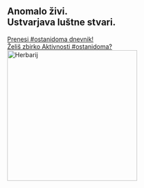 <h2>Anomalo živi.<br />Ustvarjava luštne stvari.</h2>
<a href="https://bit.ly/anomalodnevnik" target="_blank" rel="noopener noreferrer">Prenesi #ostanidoma dnevnik!</a><br />
<a href="https://bit.ly/anomaloaktivnosti" target="_blank" rel="noopener noreferrer">Želiš zbirko Aktivnosti #ostanidoma?</a><br />
<img src="https://github.com/matejmeglic/anomalo/blob/tjasa/src/img/SL_Herbarij.jpg?raw=true" alt="Herbarij" width="300" height"300"/>
